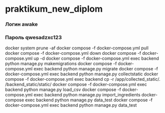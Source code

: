 # praktikum_new_diplom

### Логин awake

### Пароль qwesadzxc123

docker system prune -af
docker compose -f docker-compose.yml pull
docker compose -f docker-compose.yml down
docker compose -f docker-compose.yml up -d
docker compose -f docker-compose.yml exec backend python manage.py makemigrations
docker compose -f docker-compose.yml exec backend python manage.py migrate
docker compose -f docker-compose.yml exec backend python manage.py collectstatic
docker compose -f docker-compose.yml exec backend cp -r /app/collected_static/. /backend_static/static/
docker compose -f docker-compose.yml exec backend python manage.py load_csv
docker compose -f docker-compose.yml exec backend python manage.py
import_ingredients
docker-compose exec backend python manage.py data_test
docker compose -f docker-compose.yml exec backend python manage.py data_test